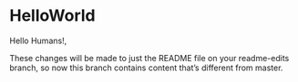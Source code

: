 # HelloWorld

Hello Humans!,

These changes will be made to just the README file on your readme-edits branch, so now this branch contains content that’s different from master.

